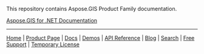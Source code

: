 This repository contains Aspose.GIS Product Family documentation.

[Aspose.GIS for .NET Documentation](net)

------------
[Home](https://www.aspose.com/) | [Product Page](https://products.aspose.com/gis/) | [Docs](https://docs.aspose.com/gis/) | [Demos](https://products.aspose.app/gis/) | [API Reference](https://apireference.aspose.com/gis) | [Blog](https://blog.aspose.com/category/gis/) | [Search](https://search.aspose.com/) | [Free Support](https://forum.aspose.com/c/gis/33) |  [Temporary License](https://purchase.aspose.com/temporary-license)
